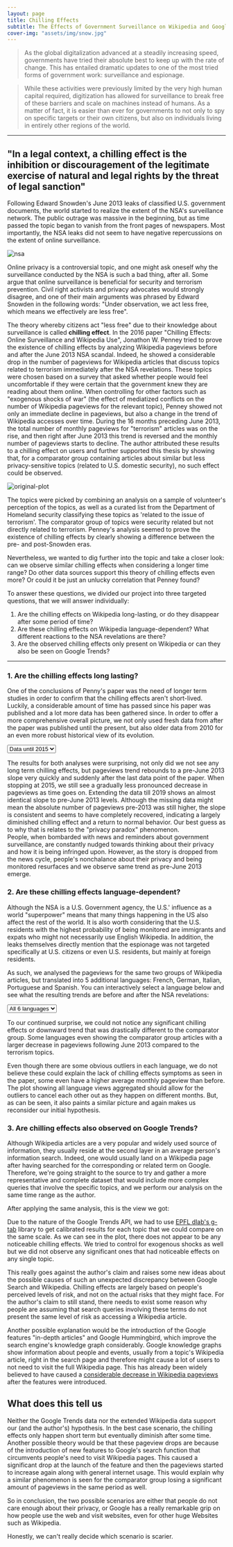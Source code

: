 ```yaml
---
layout: page
title: Chilling Effects
subtitle: The Effects of Government Surveillance on Wikipedia and Google
cover-img: "assets/img/snow.jpg"
---
```

> As the global digitalization advanced at a steadily increasing speed, governments have tried their absolute best to keep up with the rate of change.
This has entailed dramatic updates to one of the most tried forms of government work: surveillance and espionage.  

> While these activities were previously limited by the very high human capital required, digitization has allowed for surveillance to break free of these barriers and scale on machines instead of humans.
As a matter of fact, it is easier than ever for governments to not only to spy on specific targets or their own citizens, but also on individuals living in entirely other regions of the world.


-----------------------
## "In a legal context, a chilling effect is the inhibition or discouragement of the legitimate exercise of natural and legal rights by the threat of legal sanction"
Following Edward Snowden's June 2013 leaks of classified U.S. government documents, the world started to realize the extent of the NSA's surveillance network.
The public outrage was massive in the beginning, but as time passed the topic began to vanish from the front pages of newspapers.
Most importantly, the NSA leaks did not seem to have negative repercussions on the extent of online surveillance.

![nsa](assets/img/nsa.jpeg)

Online privacy is a controversial topic, and one might ask oneself why the surveillance conducted by the NSA is such a bad thing, after all.
Some argue that online surveillance is beneficial for security and terrorism prevention.
Civil right activists and privacy advocates would strongly disagree, and one of their main arguments was phrased by Edward Snowden in the following words: "Under observation, we act less free, which means we effectively are less free".

The theory whereby citizens act "less free" due to their knowledge about surveillance is called **chilling effect**.
In the 2016 paper "Chilling Effects: Online Surveillance and Wikipedia Use", Jonathon W. Penney tried to prove the existence of chilling effects by analyzing Wikipedia pageviews before and after the June 2013 NSA scandal.
Indeed, he showed a considerable drop in the number of pageviews for Wikipedia articles that discuss topics related to terrorism immediately after the NSA revelations.
These topics were chosen based on a survey that asked whether people would feel uncomfortable if they were certain that the government knew they are reading about them online.
When controlling for other factors such as "exogenous shocks of war" (the effect of mediatized conflicts on the number of Wikipedia pageviews for the relevant topic), Penney showed not only an immediate decline in pageviews, but also a change in the trend of Wikipedia accesses over time.
During the 16 months preceding June 2013, the total number of monthly pageviews for "terrorism" articles was on the rise, and then right after June 2013 this trend is reversed and the monthly number of pageviews starts to decline.
The author attributed these results to a chilling effect on users and further supported this thesis by showing that, for a comparator group containing articles about similar but less privacy-sensitive topics (related to U.S. domestic security), no such effect could be observed.

![original-plot](assets/img/paper-plot-4a.png)

The topics were picked by combining an analysis on a sample of volunteer's perception of the topics, as well as a curated list from the Department of Homeland security classifying these topics as 'related to the issue of terrorism'.
The comparator group of topics were security related but not directly related to terrorism.
Penney's analysis seemed to prove the existence of chilling effects by clearly showing a difference between the pre- and post-Snowden eras.

Nevertheless, we wanted to dig further into the topic and take a closer look: can we observe similar chilling effects when considering a longer time range? Do other data sources support this theory of chilling effects even more? Or could it be just an unlucky correlation that Penney found?

To answer these questions, we divided our project into three targeted questions, that we will answer individually:
1. Are the chilling effects on Wikipedia long-lasting, or do they disappear after some period of time?
2. Are these chilling effects on Wikipedia language-dependent? What different reactions to the NSA revelations are there?
3. Are the observed chilling effects only present on Wikipedia or can they also be seen on Google Trends?


-----------------------
### 1. Are the chilling effects long lasting?
One of the conclusions of Penny's paper was the need of longer term studies in order to confirm that the chilling effects aren't short-lived.
Luckily, a considerable amount of time has passed since his paper was published and a lot more data has been gathered since.
In order to offer a more comprehensive overall picture, we not only used fresh data from after the paper was published until the present, but also older data from 2010 for an even more robust historical view of its evolution. 

<!-- NOT SURE IF THIS PART IS RELEVANT -->

<!-- However, it is important to point out that our data is not perfect and does present some anomalies.
Most notably, the API that we used combined data from two different data sources, the official Wikimedia API (starting in 2016) and another website for legacy data.
In fact, a lot of articles show 0 pageviews for some days before 2016, which even with chilling effects would not be realistic. -->

<!-- ![missing-wiki](assets/img/missing-data-wiki.png) -->

<!--We can see a considerable spike in the amount of missing data during the period between month 55 and 60.
Accordingly, we decided to disregard these months in our regression analysis to avoid biasing the results.
Our analysis will also be two fold, one until the end of 2015 and another untill 2019, this is to take into account the change in API and the possibility of inconsistent data. -->

<html>
    <head>
        <style>
            body {
                margin-left: auto;
                margin-right: auto;
            }
            .dropdown-wrapper > div {
                border: 1px solid;
            }
            .dropdown-wrapper-child {
                margin: auto;
                display: flex;
            }
            .dropdown-wrapper-child div {
                flex-grow: 1;
                width: 0;
            }
            .dropdown-wrapper {
                display: inline-block;
            }
        </style>
    </head>
    <body>
        <div class="dropdown-wrapper">
            <select class="dropdown-wrapper-child" id="ProjectsDropdown">
                <option value="assets/interactive_plots/wiki_all.html">Data until 2015</option>
                <option value="assets/interactive_plots/wiki_all_long.html">Data until 2019</option>
            </select>
        </div>
        <object id="plot" style="height: 450pt;width: 100%;" type="text/html" data="assets/interactive_plots/wiki_all.html" ></object>
        <script>
            function loadProjectPlot() {
                var plot = document.getElementById("plot");
                plot.data = this.value;
                return false;
            }
            document.getElementById("ProjectsDropdown").onchange = loadProjectPlot;
        </script>
    </body>
</html>
<!--- ![extended-wiki](assets/img/extended-wiki.png) -->

The results for both analyses were surprising, not only did we not see any long term chilling effects, but pageviews trend rebounds to a pre-June 2013 slope very quickly and suddenly after the last data point of the paper.
When stopping at 2015, we still see a gradually less pronounced decrease in pageviews as time goes on. Extending the data till 2019 shows an almost identical slope to pre-June 2013 levels. Although the missing data might mean the absolute number of pageviews pre-2013 was still higher, the slope is consistent and seems to have completely recovered, indicating a largely diminished chilling effect and a return to normal behavior.
Our best guess as to why that is relates to the "privacy paradox" phenomenon.  
People, when bombarded with news and reminders about government surveillance, are constantly nudged towards thinking about their privacy and how it is being infringed upon.
However, as the story is dropped from the news cycle, people's nonchalance about their privacy and being monitored resurfaces and we observe same trend as pre-June 2013 emerge.


### 2. Are these chilling effects language-dependent?
Although the NSA is a U.S. Government agency, the U.S.' influence as a world "superpower" means that many things happening in the US also affect the rest of the world.
It is also worth considering that the U.S. residents with the highest probability of being monitored are immigrants and expats who might not necessarily use English Wikipedia.
In addition, the leaks themselves directly mention that the espionage was not targeted specifically at U.S. citizens or even U.S. residents, but mainly at foreign residents.

As such, we analysed the pageviews for the same two groups of Wikipedia articles, but translated into 5 additional languages: French, German, Italian, Portuguese and Spanish.
You can interactively select a language below and see what the resulting trends are before and after the NSA revelations:
<html>
    <head>
        <style>
            body {
                margin-left: auto;
                margin-right: auto;
            }
            .dropdown-wrapper > div {
                border: 1px solid;
            }
            .dropdown-wrapper-child {
                margin: auto;
                display: flex;
            }
            .dropdown-wrapper-child div {
                flex-grow: 1;
                width: 0;
            }
            .dropdown-wrapper {
                display: inline-block;
            }
        </style>
    </head>
    <body>
        <div class="dropdown-wrapper">
            <select class="dropdown-wrapper-child" id="ProjectsDropdown1">
                <option value="assets/interactive_plots/wiki_all.html">All 6 languages</option>
                <option value="assets/interactive_plots/wiki_en.html">English</option>
                <option value="assets/interactive_plots/wiki_fr.html">French</option>
                <option value="assets/interactive_plots/wiki_de.html">German</option>
                <option value="assets/interactive_plots/wiki_it.html">Italian</option>
                <option value="assets/interactive_plots/wiki_pt.html">Portuguese</option>
                <option value="assets/interactive_plots/wiki_es.html">Spanish</option>
            </select>
        </div>
        <object id="plot2" style="height: 450pt;width: 100%;" type="text/html" data="assets/interactive_plots/wiki_all.html" ></object>
        <script>
            function loadProjectPlot() {
                var plot = document.getElementById("plot2");
                plot.data = this.value;
                return false;
            }
            document.getElementById("ProjectsDropdown1").onchange = loadProjectPlot;
        </script>
    </body>
</html>

<!-- REDO THIS PART ONCE RESULTS ARE UPDATED -->

To our continued surprise, we could not notice any significant chilling effects or downward trend that was drastically different to the comparator group. Some languages even showing the comparator group articles with a larger decrease in pageviews following June 2013 compared to the terrorism topics.   

Even though there are some obvious outliers in each language, we do not believe these could explain the lack of chilling effects symptoms as seen in the paper, some even have a higher average monthly pageview than before. The plot showing all language views aggregated should allow for the outliers to cancel each other out as they happen on different months. But, as can be seen, it also paints a similar picture and again makes us reconsider our initial hypothesis.


###  3. Are chilling effects also observed on Google Trends?
Although Wikipedia articles are a very popular and widely used source of information, they usually reside at the second layer in an average person's information search.
Indeed, one would usually land on a Wikipedia page after having searched for the corresponding or related term on Google.
Therefore, we're going straight to the source to try and gather a more representative and complete dataset that would include more complex queries that involve the specific topics, and we perform our analysis on the same time range as the author.

After applying the same analysis, this is the view we got:

<!--- ![google-plot](assets/img/google-plot.png) -->
<object id="plot3" style="height: 450pt;width: 100%;" type="text/html" data="assets/interactive_plots/google_trends_long.html" ></object>

<!---
 <object id="plot" style="height: 450pt;width: 100%;" type="text/html" data="assets/html/sample_plot.html" ></object>
-->

<!-- POTENTIALLY REDO THIS AFTER NEW RESULTS -->

Due to the nature of the Google Trends API, we had to use [EPFL dlab's g-tab](https://github.com/epfl-dlab/GoogleTrendsAnchorBank) library to get calibrated results for each topic that we could compare on the same scale.
As we can see in the plot, there does not appear to be any noticeable chilling effects.
We tried to control for exogenous shocks as well but we did not observe any significant ones that had noticeable effects on any single topic.

This really goes against the author's claim and raises some new ideas about the possible causes of such an unexpected discrepancy between Google Search and Wikipedia.
Chilling effects are largely based on people's perceived levels of risk, and not on the actual risks that they might face.
For the author's claim to still stand, there needs to exist some reason why people are assuming that search queries involving these terms do not present the same level of risk as accessing a Wikipedia article.
<!-- I'm not sure I like this part, it's not really relevant and Wikipedia is a reliable source, teachers just don't want people to copy things without checking them -->

Another possible explanation would be the introduction of the Google features "in-depth articles" and Google Hummingbird, which improve the search engine's knowledge graph considerably.
Google knowledge graphs show information about people and events, usually from a topic's Wikipedia article, right in the search page and therefore might cause a lot of users to not need to visit the full Wikipedia page.
This has already been widely believed to have caused a [considerable decrease in Wikipedia pageviews](https://www.theregister.com/2014/01/13/google_stabs_wikipedia_in_the_front) after the features were introduced.



## What does this tell us
Neither the Google Trends data nor the extended Wikipedia data support our (and the author's) hypothesis.
In the best case scenario, the chilling effects only happen short term but eventually diminish after some time.
Another possible theory would be that these pageview drops are because of the introduction of new features to Google's search function that circumvents people's need to visit Wikipedia pages.
This caused a significant drop at the launch of the feature and then the pageviews started to increase again along with general internet usage. 
This would explain why a similar phenomenon is seen for the comparator group losing a significant amount of pageviews in the same period as well.

So in conclusion, the two possible scenarios are either that people do not care enough about their privacy, or Google has a really remarkable grip on how people use the web and visit websites, even for other huge Websites such as Wikipedia.   

Honestly, we can't really decide which scenario is scarier.
